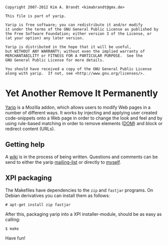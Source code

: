     Copyright 2007-2012 Kim A. Brandt <kimabrandt@gmx.de>

    This file is part of yarip.

    Yarip is free software; you can redistribute it and/or modify
    it under the terms of the GNU General Public License as published by
    the Free Software Foundation; either version 3 of the License, or
    (at your option) any later version.

    Yarip is distributed in the hope that it will be useful,
    but WITHOUT ANY WARRANTY; without even the implied warranty of
    MERCHANTABILITY or FITNESS FOR A PARTICULAR PURPOSE.  See the
    GNU General Public License for more details.

    You should have received a copy of the GNU General Public License
    along with yarip.  If not, see <http://www.gnu.org/licenses/>.



Yet Another Remove It Permanently
======

[Yarip][1] is a Mozilla addon, which allows users to modify Web pages in a
number of different ways. It works by injecting and applying user created
code-snippets onto a Web page in order to change the look and feel and by
using rule-based matching in order to remove elements ([DOM][5]) and block
or redirect content (URLs).



Getting help
------

A [wiki][2] is in the process of being written. Questions and comments can
be send to either the yarip [mailing-list][3] or directly to [myself][4].



XPI packaging
------

The Makefiles have dependencies to the `zip` and `fastjar` programs. On
Debian derivatives you can install them as follows:

    # apt-get install zip fastjar

After this, packaging yarip into a XPI installer-module, should be as easy
as calling:

    $ make


Have fun!


[1]: https://addons.mozilla.org/en-US/firefox/addon/yarip/
    "Yet Another Remove It Permanently"
[2]: https://github.com/kimabrandt/yarip/wiki
    "Yarip wiki"
[3]: http://yarip.mozdev.org/list.html
    "mozdev.org - yarip: list"
[4]: mailto:kimabrandt@gmx.de?subject=Yarip
    "Kim A. Brandt"
[5]: http://en.wikipedia.org/wiki/Document_Object_Model
    "Document Object Model (DOM)"
